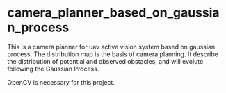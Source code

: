 # camera_planner_based_on_gaussian_process

This is a camera planner for uav active vision system based on gaussian process.
The distribution map is the basis of camera planning. It describe the distribution of potential and observed obstacles, and will evolute following the Gaussian Process.

OpenCV is necessary for this project.
